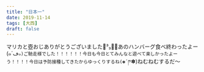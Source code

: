 ```yaml
---
title: "日本一"
date: 2019-11-14
tags: [大西]
draft: false
---
```


マリカと壺おじありがとうございました🚗³₃🏺✨あのハンバーグ食べ終わったよー(๑´ڡ`๑)ご馳走様でした！！！！！！今日も今日とてみんなと遊べて楽しかったよーう！！！！今日は予防接種してきたからゆっくりするね(✽︎´ཫ`✽︎)ねむねむするだ～